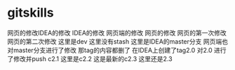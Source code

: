 # gitskills
网页的修改IDEA的修改
IDEA的修改
网页端的修改
网页的修改
网页的第一次修改
网页的第二次修改
这里是dev
这里没有stash
这里是IDEA的master分支
网页端也对master分支进行了修改
那tag的内容都删了
在IDEA上创建了tag2.0
对2.0 进行了修改并push
c2.1
这里是c2.2
这是最新的c2.3
这里还是2.3